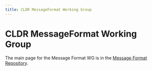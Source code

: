 ```yaml
---
title: CLDR MessageFormat Working Group
---
```


# CLDR MessageFormat Working Group

The main page for the Message Format WG is in the [Message Format Repository](https://github.com/unicode-org/message-format-wg).
